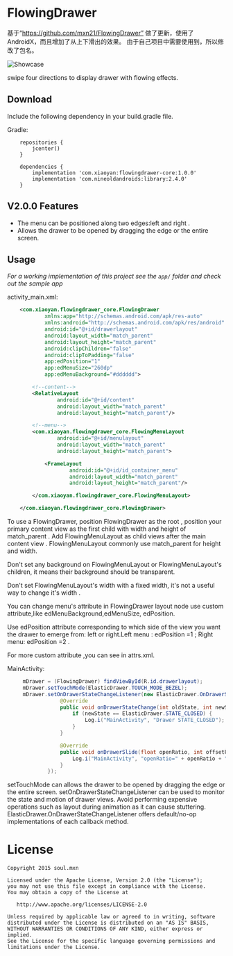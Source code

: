 # FlowingDrawer 

基于“https://github.com/mxn21/FlowingDrawer” 做了更新，使用了AndroidX，而且增加了从上下滑出的效果。
由于自己项目中需要使用到，所以修改了包名。

![Showcase](/screen.gif)

swipe four directions to display drawer with flowing effects.


## Download

Include the following dependency in your build.gradle file.

Gradle:

```Gradle
    repositories {
        jcenter()
    }

    dependencies {
        implementation 'com.xiaoyan:flowingdrawer-core:1.0.0'
        implementation 'com.nineoldandroids:library:2.4.0'
    }
```

## V2.0.0 Features

 * The menu can be positioned along two edges:left and right .
 * Allows the drawer to be opened by dragging the edge or the entire screen.


## Usage

*For a working implementation of this project see the `app/` folder and check out the sample app*

activity_main.xml:

```xml
    <com.xiaoyan.flowingdrawer_core.FlowingDrawer
            xmlns:app="http://schemas.android.com/apk/res-auto"
            xmlns:android="http://schemas.android.com/apk/res/android"
            android:id="@+id/drawerlayout"
            android:layout_width="match_parent"
            android:layout_height="match_parent"
            android:clipChildren="false"
            android:clipToPadding="false"
            app:edPosition="1"
            app:edMenuSize="260dp"
            app:edMenuBackground="#dddddd">

        <!--content-->
        <RelativeLayout
                android:id="@+id/content"
                android:layout_width="match_parent"
                android:layout_height="match_parent"/>

        <!--menu-->
        <com.xiaoyan.flowingdrawer_core.FlowingMenuLayout
                android:id="@+id/menulayout"
                android:layout_width="match_parent"
                android:layout_height="match_parent">

            <FrameLayout
                    android:id="@+id/id_container_menu"
                    android:layout_width="match_parent"
                    android:layout_height="match_parent"/>

        </com.xiaoyan.flowingdrawer_core.FlowingMenuLayout>

    </com.xiaoyan.flowingdrawer_core.FlowingDrawer>
```

To use a FlowingDrawer, position FlowingDrawer as the root , position your primary content view as the
first child with width and height of match_parent . Add FlowingMenuLayout as child views after the main
content view . FlowingMenuLayout commonly use match_parent for height and width.

Don't set any background on FlowingMenuLayout or FlowingMenuLayout's children, it means their background
should be transparent.

Don't set FlowingMenuLayout's width with a fixed width, it's not a useful way to change it's width .

You can change menu's attribute in FlowingDrawer layout node use custom attribute,like edMenuBackground,edMenuSize,
edPosition.

Use edPosition attribute corresponding to which side of the view you want the drawer
to emerge from: left or right.Left menu : edPosition =1 ; Right menu: edPosition =2 .

For more custom attribute ,you can see in attrs.xml.


MainActivity:

```java
     mDrawer = (FlowingDrawer) findViewById(R.id.drawerlayout);
     mDrawer.setTouchMode(ElasticDrawer.TOUCH_MODE_BEZEL);
     mDrawer.setOnDrawerStateChangeListener(new ElasticDrawer.OnDrawerStateChangeListener() {
                 @Override
                 public void onDrawerStateChange(int oldState, int newState) {
                     if (newState == ElasticDrawer.STATE_CLOSED) {
                         Log.i("MainActivity", "Drawer STATE_CLOSED");
                     }
                 }

                 @Override
                 public void onDrawerSlide(float openRatio, int offsetPixels) {
                     Log.i("MainActivity", "openRatio=" + openRatio + " ,offsetPixels=" + offsetPixels);
                 }
             });
```
setTouchMode can allows the drawer to be opened by dragging the edge or the entire screen.
setOnDrawerStateChangeListener can be used to monitor the state and motion of drawer views.
Avoid performing expensive operations such as layout during animation as it can cause stuttering.
ElasticDrawer.OnDrawerStateChangeListener offers default/no-op implementations of each callback method.


License
=======

    Copyright 2015 soul.mxn

    Licensed under the Apache License, Version 2.0 (the "License");
    you may not use this file except in compliance with the License.
    You may obtain a copy of the License at

       http://www.apache.org/licenses/LICENSE-2.0

    Unless required by applicable law or agreed to in writing, software
    distributed under the License is distributed on an "AS IS" BASIS,
    WITHOUT WARRANTIES OR CONDITIONS OF ANY KIND, either express or implied.
    See the License for the specific language governing permissions and
    limitations under the License.

